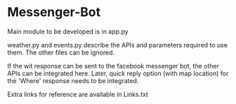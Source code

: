 # Messenger-Bot

Main module to be developed is in app.py

weather.py and events.py describe the APIs and parameters required to use them.
The other files can be ignored.

If the wit response can be sent to the facebook messenger bot, the other APIs can be integrated here.
Later, quick reply option (with map location) for the 'Where' response needs to be integrated.

Extra links for reference are available in Links.txt
